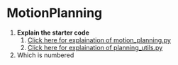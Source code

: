 # **MotionPlanning**
1. **Explain the starter code**
      1. [Click here for explaination of motion_planning.py](https://github.com/sparklytopaz/MotionPlanning/blob/master/motion_planning.md)
      2. [Click here for explaination of  planning_utils.py]()
2. Which is numbered

